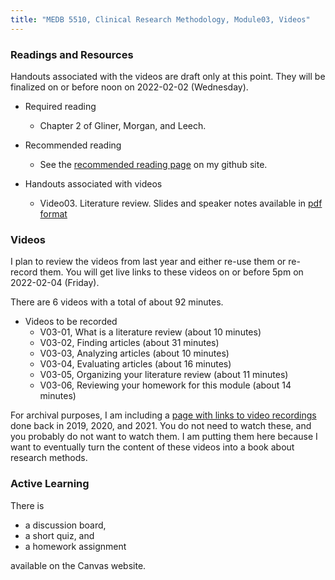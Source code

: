 ```yaml
---
title: "MEDB 5510, Clinical Research Methodology, Module03, Videos"
---
```


### Readings and Resources

Handouts associated with the videos are draft only at this point. They will be finalized on or before noon on 2022-02-02 (Wednesday).

+ Required reading
  + Chapter 2 of Gliner, Morgan, and Leech.

+ Recommended reading
  + See the [recommended reading page][git2] on my github site.

+ Handouts associated with videos
  + Video03. Literature review. Slides and speaker notes available in [pdf format][git1]

### Videos

I plan to review the videos from last year and either re-use them or re-record them. You will get live links to these videos on or before 5pm on 2022-02-04 (Friday).

There are 6 videos with a total of about 92 minutes.

+ Videos to be recorded
  + V03-01, What is a literature review (about 10 minutes)
  + V03-02, Finding articles (about 31 minutes)
  + V03-03, Analyzing articles (about 10 minutes)
  + V03-04, Evaluating articles (about 16 minutes)
  + V03-05, Organizing your literature review (about 11 minutes)
  + V03-06, Reviewing your homework for this module (about 14 minutes)

For archival purposes, I am including a [page with links to video recordings][git0] done back in 2019, 2020, and 2021. You do not need to watch these, and you probably do not want to watch them. I am putting them here because I want to eventually turn the content of these videos into a book about research methods.

### Active Learning

There is

+ a discussion board,
+ a short quiz, and
+ a homework assignment

available on the Canvas website.

[git0]: https://github.com/pmean/classes/blob/master/clinical-research-methodology/modules/5510-99-videos.md
[git1]: https://github.com/pmean/classes/blob/master/clinical-research-methodology/results/video04-slides-and-speaker-notes.pdf
[git2]: https://github.com/pmean/classes/blob/master/clinical-research-methodology/modules/5510-99-readings.md
